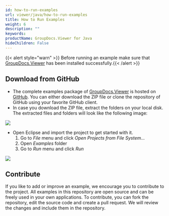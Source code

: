 ```yaml
---
id: how-to-run-examples
url: viewer/java/how-to-run-examples
title: How to Run Examples
weight: 6
description: ""
keywords: 
productName: GroupDocs.Viewer for Java
hideChildren: False
---
```

{{< alert style="warn" >}} Before running an example make sure that [GroupDocs.Viewer](https://products.groupdocs.com/viewer) has been installed successfully.{{< /alert >}}

## Download from GitHub

*   The complete examples package of [GroupDocs.Viewer](https://products.groupdocs.com/viewer) is hosted on [GitHub](https://github.com/groupdocs-viewer/GroupDocs.Viewer-for-Java). You can either download the ZIP file or clone the repository of GitHub using your favorite GitHub client.
*   In case you download the ZIP file, extract the folders on your local disk. The extracted files and folders will look like the following image:

![](viewer/java/images/samples_folder_view-viewer.png)

*   Open Eclipse and import the project to get started with it.
    1. Go to _File_ menu and click _Open Projects from File System..._
    2. Open _Examples_ folder
    3. Go to _Run_ menu and click _Run_

![](viewer/java/images/samples_eclipse-viewer.png)

## Contribute

If you like to add or improve an example, we encourage you to contribute to the project. All examples in this repository are open source and can be freely used in your own applications.
To contribute, you can fork the repository, edit the source code and create a pull request. We will review the changes and include them in the repository.
